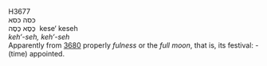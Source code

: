 <body>
  <p>H3677<br>  כּסה    כּסא  <br> כֶּסֶא  כֶּסֶה  ‎  kese‘  keseh  <br><i>keh‘-seh,</i> <i>keh‘-seh </i><br>Apparently from <a href="h3680.htm">3680</a>  properly <i>fulness</i> or the <i>full</i> <i>moon</i>, that is, its festival: - (time) appointed.<br></p>
 </body>